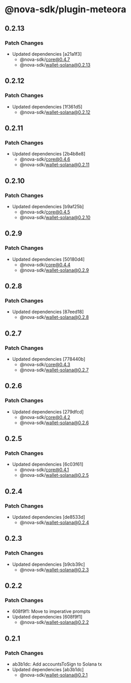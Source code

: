 # @nova-sdk/plugin-meteora

## 0.2.13

### Patch Changes

- Updated dependencies [a21a1f3]
  - @nova-sdk/core@0.4.7
  - @nova-sdk/wallet-solana@0.2.13

## 0.2.12

### Patch Changes

- Updated dependencies [1f361d5]
  - @nova-sdk/wallet-solana@0.2.12

## 0.2.11

### Patch Changes

- Updated dependencies [2b4b8e8]
  - @nova-sdk/core@0.4.6
  - @nova-sdk/wallet-solana@0.2.11

## 0.2.10

### Patch Changes

- Updated dependencies [b9af25b]
  - @nova-sdk/core@0.4.5
  - @nova-sdk/wallet-solana@0.2.10

## 0.2.9

### Patch Changes

- Updated dependencies [50180d4]
  - @nova-sdk/core@0.4.4
  - @nova-sdk/wallet-solana@0.2.9

## 0.2.8

### Patch Changes

- Updated dependencies [87eed18]
  - @nova-sdk/wallet-solana@0.2.8

## 0.2.7

### Patch Changes

- Updated dependencies [778440b]
  - @nova-sdk/core@0.4.3
  - @nova-sdk/wallet-solana@0.2.7

## 0.2.6

### Patch Changes

- Updated dependencies [279dfcd]
  - @nova-sdk/core@0.4.2
  - @nova-sdk/wallet-solana@0.2.6

## 0.2.5

### Patch Changes

- Updated dependencies [6c03f61]
  - @nova-sdk/core@0.4.1
  - @nova-sdk/wallet-solana@0.2.5

## 0.2.4

### Patch Changes

- Updated dependencies [de8533d]
  - @nova-sdk/wallet-solana@0.2.4

## 0.2.3

### Patch Changes

- Updated dependencies [b9cb39c]
  - @nova-sdk/wallet-solana@0.2.3

## 0.2.2

### Patch Changes

- 608f9f1: Move to imperative prompts
- Updated dependencies [608f9f1]
  - @nova-sdk/wallet-solana@0.2.2

## 0.2.1

### Patch Changes

- ab3b1dc: Add accountsToSign to Solana tx
- Updated dependencies [ab3b1dc]
  - @nova-sdk/wallet-solana@0.2.1
